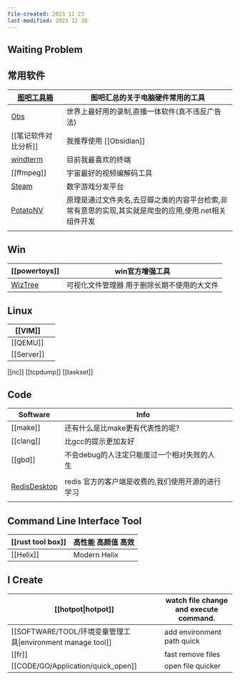 ```yaml
---
file-created: 2023 11 23
last-modified: 2023 12 28
---
```


## Waiting Problem 

## 常用软件 

| [图吧工具箱](https://www.tbtool.cn/)                                     | 图吧汇总的关于电脑硬件常用的工具                                       |
| ------------------------------------------------------------------- | ------------------------------------------------------ |
| [Obs](https://obsproject.com/)                                      | 世界上最好用的录制,直播一体软件(真不违反广告法)                              |
| [[笔记软件对比分析]]                                                        | 我推荐使用 [[Obsidian]]                                     |
| [windterm](https://github.com/kingToolbox/WindTerm)                 | 目前我最喜欢的终端                                              |
| [[ffmpeg]]                                                          | 宇宙最好的视频编解码工具                                           |
| [Steam](https://store.steampowered.com/about/index.html?l=schinese) | 数字游戏分发平台                                               |
| [PotatoNV]()                                                        | 原理是通过文件夹名,去豆瓣之类的内容平台检索,非常有意思的实现,其实就是爬虫的应用,使用.net相关组件开发 |
|                                                                     |                                                        |

## Win
| [[powertoys]]                        | win官方增强工具              |
| ------------------------------------ | ---------------------- |
| [WizTree](https://diskanalyzer.com/) | 可视化文件管理器 用于删除长期不使用的大文件 |
## Linux

| [[VIM]]    |     |
| ---------- | --- |
| [[QEMU]]   |     |
| [[Server]] |     |


[[nc]]
[[tcpdump]]
[[taskset]] 

## Code 

| Software                                                              | Info                         |     |
| --------------------------------------------------------------------- | ---------------------------- | --- |
| [[make]]                                                              | 还有什么是比make更有代表性的呢?           |     |
| [[clang]]                                                             | 比gcc的提示更加友好                  |     |
| [[gbd]]                                                               | 不会debug的人注定只能度过一个相对失败的人生     |     |
|                                                                       |                              |     |
| [RedisDesktop](https://github.com/qishibo/AnotherRedisDesktopManager) | redis 官方的客户端是收费的,我们使用开源的进行学习 |     |
|                                                                       |                              |     |

## Command Line Interface Tool

| [[rust tool box]] | 高性能 高颜值 高效   |
| ----------------- | ------------ |
| [[Helix]]         | Modern Helix |

## I Create 
| [[hotpot\|hotpot]] | watch file change and execute command. |
| ---- | ---- |
| [[SOFTWARE/TOOL/环境变量管理工具\|environment manage tool]] | add environment path quick |
| [[fr]]  | fast remove files |
| [[CODE/GO/Application/quick_open]]  |  open file quicker |




